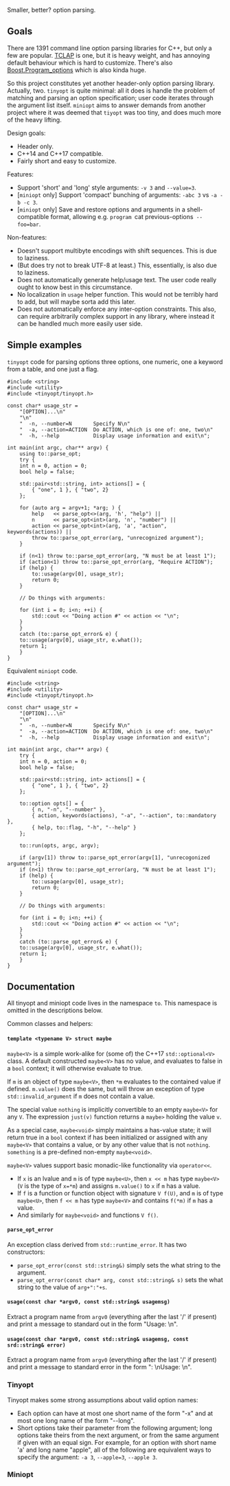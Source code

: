 Smaller, better? option parsing.

## Goals

There are 1391 command line option parsing libraries for C++, but only a few
are popular. [TCLAP](http://tclap.sourceforge.org) is one, but it is heavy
weight, and has annoying default behaviour which is hard to customize.
There's also [Boost.Program_options](https://www.boost.org/doc/libs/release/libs/program_options/)
which is also kinda huge.

So this project constitutes yet another header-only option parsing library.
Actually, two. `tinyopt` is quite minimal: all it does is handle the
problem of matching and parsing an option specification; user code
iterates through the argument list itself. `miniopt` aims to answer
demands from another project where it was deemed that `tiyopt` was
too tiny, and does much more of the heavy lifting.

Design goals:

* Header only.
* C++14 and C++17 compatible.
* Fairly short and easy to customize.

Features:

* Support 'short' and 'long' style arguments: `-v 3` and `--value=3`.
* [`miniopt` only] Support 'compact' bunching of arguments: `-abc 3` vs `-a -b -c 3`.
* [`miniopt` only] Save and restore options and arguments in a shell-compatible format,
  allowing e.g. `program `cat previous-options` --foo=bar`.

Non-features:

* Doesn't support multibyte encodings with shift sequences.
  This is due to laziness.
* (But does try not to break UTF-8 at least.)
  This, essentially, is also due to laziness.
* Does not automatically generate help/usage text.
  The user code really ought to know best in this circumstance.
* No localization in `usage` helper function.
  This would not be terribly hard to add, but will maybe sorta add this later.
* Does not automatically enforce any inter-option constraints.
  This also, can require arbitrarily complex support in any library,
  where instead it can be handled much more easily user side.

## Simple examples

`tinyopt` code for parsing options three options, one numeric,
one a keyword from a table, and one just a flag.

```
#include <string>
#include <utility>
#include <tinyopt/tinyopt.h>

const char* usage_str =
    "[OPTION]...\n"
    "\n"
    "  -n, --number=N       Specify N\n"
    "  -a, --action=ACTION  Do ACTION, which is one of: one, two\n"
    "  -h, --help           Display usage information and exit\n";

int main(int argc, char** argv) {
    using to::parse_opt;
    try {
	int n = 0, action = 0;
	bool help = false;

	std::pair<std::string, int> actions[] = {
	    { "one", 1 }, { "two", 2}
	};

	for (auto arg = argv+1; *arg; ) {
	    help   << parse_opt<>(arg, 'h', "help") ||
	    n      << parse_opt<int>(arg, 'n', "number") ||
	    action << parse_opt<int>(arg, 'a', "action", keywords(actions)) ||
	    throw to::parse_opt_error(arg, "unrecognized argument");
	}

	if (n<1) throw to::parse_opt_error(arg, "N must be at least 1");
	if (action<1) throw to::parse_opt_error(arg, "Require ACTION");
	if (help) {
	    to::usage(argv[0], usage_str);
	    return 0;
	}

	// Do things with arguments:

	for (int i = 0; i<n; ++i) {
	    std::cout << "Doing action #" << action << "\n";
	}
    }
    catch (to::parse_opt_error& e) {
	to::usage(argv[0], usage_str, e.what());
	return 1;
    }
}
```

Equivalent `miniopt` code.
```
#include <string>
#include <utility>
#include <tinyopt/tinyopt.h>

const char* usage_str =
    "[OPTION]...\n"
    "\n"
    "  -n, --number=N       Specify N\n"
    "  -a, --action=ACTION  Do ACTION, which is one of: one, two\n"
    "  -h, --help           Display usage information and exit\n";

int main(int argc, char** argv) {
    try {
	int n = 0, action = 0;
	bool help = false;

	std::pair<std::string, int> actions[] = {
	    { "one", 1 }, { "two", 2}
	};

	to::option opts[] = {
	    { n, "-n", "--number" },
	    { action, keywords(actions), "-a", "--action", to::mandatory },
	    { help, to::flag, "-h", "--help" }
	};

	to::run(opts, argc, argv);

	if (argv[1]) throw to::parse_opt_error(argv[1], "unrecogonized argument");
	if (n<1) throw to::parse_opt_error(arg, "N must be at least 1");
	if (help) {
	    to::usage(argv[0], usage_str);
	    return 0;
	}

	// Do things with arguments:

	for (int i = 0; i<n; ++i) {
	    std::cout << "Doing action #" << action << "\n";
	}
    }
    catch (to::parse_opt_error& e) {
	to::usage(argv[0], usage_str, e.what());
	return 1;
    }
}
```

## Documentation

All tinyopt and miniopt code lives in the namespace `to`. This namespace
is omitted in the descriptions below.

Common classes and helpers:

#### `template <typename V> struct maybe`

`maybe<V>` is a simple work-alike for (some of) the C++17 `std::optional<V>` class.
A default constructed `maybe<V>` has no value, and evaluates to false in a `bool`
context; it will otherwise evaluate to true.

If `m` is an object of type `maybe<V>`, then `*m` evaluates to the contained value
if defined. `m.value()` does the same, but will throw an exception of type
`std::invalid_argument` if `m` does not contain a value.

The special value `nothing` is implicitly convertible to an empty `maybe<V>` for any `V`.
The expression `just(v)` function returns a `maybe>` holding the value `v`.

As a special case, `maybe<void>` simply maintains a has-value state; it will return
true in a `bool` context if has been initialized or assigned with any `maybe<V>`
that contains a value, or by any other value that is not `nothing`. `something`
is a pre-defined non-empty `maybe<void>`.

`maybe<V>` values support basic monadic-like functionality via `operator<<`.
* If `x` is an lvalue and `m` is of type `maybe<U>`, then 
  `x << m` has type `maybe<V>` (`V` is the type of `x=*m`) and assigns `m.value()` to `x`
  if `m` has a value.
* If `f` is a function or function object with signature `V f(U)`, and `m` is of type `maybe<U>`, then 
  `f << m` has type `maybe<V>` and contains `f(*m)` if `m` has a value.
* And similarly for `maybe<void>` and functions `V f()`.

#### `parse_opt_error`

An exception class derived from `std::runtime_error`. It has two constructors:
* `parse_opt_error(const std::string&)` simply sets the what string to the argument.
* `parse_opt_error(const char* arg, const std::string& s)` sets the what string to
  the value of `arg+":"+s`.

#### `usage(const char *argv0, const std::string& usagemsg)`

Extract a program name from `argv0` (everything after the last '/' if present) and
print a message to standard out in the form "Usage: <program-name> <usagemsg>\n".

#### `usage(const char *argv0, const std::string& usagemsg, const srd::string& error)`

Extract a program name from `argv0` (everything after the last '/' if present) and
print a message to standard error in the form
"<program-name>: <error>\nUsage: <program-name> <usagemsg>\n".


### Tinyopt

Tinyopt makes some strong assumptions about valid option names:
* Each option can have at most one short name of the form "-x" and at most one long name of the form "--long".
* Short options take their parameter from the following argument; long options take theirs from the next
  argument, or from the same argument if given with an equal sign.
  For example, for an option with short name 'a' and long name "apple", all of the following are equivalent ways to specify the argument:
  `-a 3`, `--apple=3`, `--apple 3`.

### Miniopt
